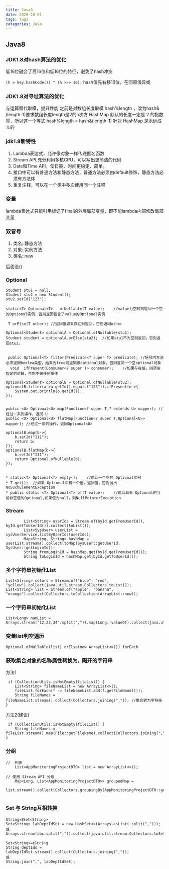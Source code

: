 ```yaml
---
title: Java8
date: 2020-10-01
tags: tag1
categories: Java
---
```


## Java8


### JDK1.8对hash算法的优化
低16位融合了高16位和低16位的特征，避免了hash冲突

`(h = key.hashCode()) ^ (h >>> 16);`
hash值先右移16位，在同原值异或

### JDK1.8对寻址算法的优化
与运算替代取模，提升性能
之前是对数组长度取模 hash%length ，改为hash&(length-1)要求数组长度length是2的n次方
HashMap 默认的长度一定是 2 的指数幂，所以这一个等式 hash%length = hash&(length-1) 针对 HashMap 是永远成立的

### jdk1.8新特性
1. Lambda表达式，允许像对象一样传递匿名函数
2. Stream API,充分利用多核CPU，可以写出更简洁的代码
3. Date和Time API，使日期、时间更稳定、简单。
4. 接口中可以有普通方法和静态方法，普通方法必须由default修饰，静态方法必须有方法体
5. 重复注释，可以在一个类中多次使用同一个注释

### 变量
lambda表达式只能引用标记了final的外层局部变量，即不能lambda内部修改局部变量

### 双冒号
1. 类名::静态方法
2. 对象::实例方法
3. 类名::new

后面没()

### Optional
```
Student stu1 = null;
Student stu2 = new Student();
stu2.setId("123");

static<T> Optional<T>	ofNullable(T value); 	//value为空时则返回一个空的Optional实例，否则返回包含了value的Optional实例 

 T orElse(T other);	//返回值如果存在则返回，否则返回other 

Optional<Student> optionalA = Optional.ofNullable(stu1);
Student student = optionalA.orElse(stu2);  //如果stu1不为空则返回，否则返回stu2。


 public Optional<T> filter(Predicate<? super T> predicate);	//括号内方法必须返回boolea类型，结果为true则返回该optional对象，否则返回一个空optional对象 
  void	ifPresent(Consumer<? super T> consumer);	//如果存在值，则调用指定的逻辑，否则不做任何操作

Optional<Student> optionalB = Optional.ofNullable(stu2);
optionalB.filter(a->a.getId().equals("123")).ifPresent(o->{
	System.out.println(o.getId());
});


public <U> Optional<U> map(Function<? super T,? extends U> mapper);	//经过一系列操作，返回 U  
public <U> Optional<U> flatMap(Function<? super T,Optional<U>> mapper);	//经过一系列操作，返回Optional<U>   

optionalB.map(b->{
	b.setId("111");
	return b;
});
optionalB.flatMap(b->{
	b.setId("111");
	return Optional.ofNullable(b);
});


* static<T> Optional<T> empty();	//返回一个空的 Optional实例   
* T get();	//如果 Optional中有一个值，返回值，否则抛出 NoSuchElementException   
* public static <T> Optional<T> of(T value);	//返回具有 Optional的当前非空值的Optional,如果值为null，则NullPointerException
```

### Stream
```
        List<String> userIds = Stream.of(byId.getFromUserId(), byId.getToUserId()).collect(toList());
        List<SysUser> userList = sysUserService.listByUserIds(userIds);
        Map<String, String> hashMap = userList.stream().collect(toMap(SysUser::getUserId, SysUser::getLoginId));
        String fromLoginId = hashMap.get(byId.getFromUserId());
        String toLoginId = hashMap.get(byId.getToUserId());
```



### 多个字符串初始化List<String>
```
List<String> colors = Stream.of("blue", "red", "yellow").collect(java.util.stream.Collectors.toList());
List<String> list = Stream.of("apple", "banana", "orange").collect(Collectors.toCollection(ArrayList::new));
```
### 一个字符串初始化List<Long>
```
List<Long> numList = Arrays.stream("12,23,34".split(",")).map(Long::valueOf).collect(java.util.stream.Collectors.toList());
```




### 变量list判空遍历 
```
Optional.ofNullable(list).orElse(new ArrayList<>()).forEach

```

### 获取集合对象的名称属性转换为`，`隔开的字符串
方法1
```
 if (CollectionUtils.isNotEmpty(fileList)) {
	List<String> fileNameList = new ArrayList<>();
	fileList.forEach(f -> fileNameList.add(f.getFileName()));
	String fileNames = fileNameList.stream().collect(Collectors.joining(",")); //集合转为字符串
}
```
方法2(建议)
```
 if (CollectionUtils.isNotEmpty(fileList)) {
	String fileNames = fileList.stream().map(File::getFileName).collect(Collectors.joining(","));
}
```

### 分组
```
//  列表
	List<AppMonitoringProjectDTO> list = new ArrayList<>();

// 使用 Stream API 分组
	Map<Long, List<AppMonitoringProjectDTO>> groupedMap = 
	list.stream().collect(Collectors.groupingBy(AppMonitoringProjectDTO::getId));
	
```

### Set 与 String互相转换
```
String=》Set<String>
Set<String> labDeptIdSet = new HashSet<>(Arrays.asList(.split(",")));  
或 
Arrays.stream(abc.split(",")).collect(java.util.stream.Collectors.toSet()); 

Set<String>=》String
String deptIds = 
labDeptIdSet.stream().collect(Collectors.joining(","));
或
String.join(",", labDeptIdSet);
```




















